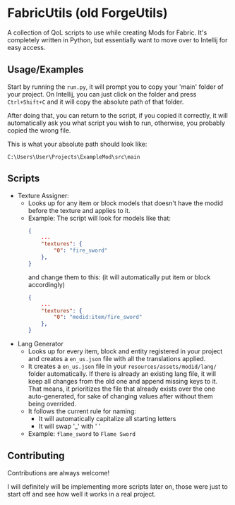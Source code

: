 
# FabricUtils (old ForgeUtils)

A collection of QoL scripts to use while creating Mods for Fabric. It's completely written in Python, but essentially want to move over to Intellij for easy access.

## Usage/Examples

Start by running the `run.py`, it will prompt you to copy your 'main' folder of your project. On Intellij, you can just click on the folder and press `Ctrl+Shift+C` and it will copy the absolute path of that folder.

After doing that, you can return to the script, if you copied it correctly, it will automatically ask you what script you wish to run, otherwise, you probably copied the wrong file.

This is what your absolute path should look like:

```C:\Users\User\Projects\ExampleMod\src\main```
## Scripts

- Texture Assigner:
    - Looks up for any item or block models that doesn't have the modid before the texture and applies to it.
    - Example:
        The script will look for models like that:
        ```json
        {
            ...
            "textures": {
                "0": "fire_sword"
            },
        }
        ```
        and change them to this: (it will automatically put item or block accordingly)
        ```json
        {
            ...
            "textures": {
                "0": "modid:item/fire_sword"
            },
        }
        ```
- Lang Generator
    - Looks up for every item, block and entity registered in your project and creates a `en_us.json` file with all the translations applied. 
    - It creates a `en_us.json` file in your `resources/assets/modid/lang/` folder automatically. If there is already an existing lang file, it will keep all changes from the old one and append missing keys to it. That means, it prioritizes the file that already exists over the one auto-generated, for sake of changing values after without them being overrided.
    - It follows the current rule for naming:
        - It will automatically capitalize all starting letters
        - It will swap '_' with ' '
    - Example: `flame_sword` to `Flame Sword`

## Contributing

Contributions are always welcome!

I will definitely will be implementing more scripts later on, those were just to start off and see how well it works in a real project.

